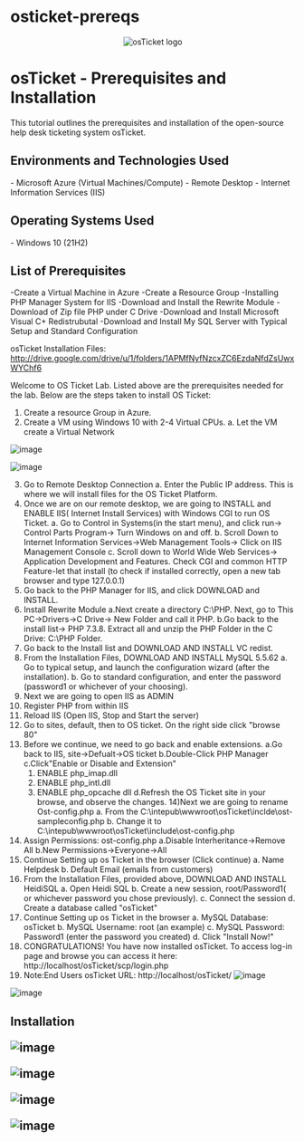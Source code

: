 # osticket-prereqs

<p align="center">
<img src="https://i.imgur.com/Clzj7Xs.png" alt="osTicket logo"/>
</p>

<h1>osTicket - Prerequisites and Installation</h1>
This tutorial outlines the prerequisites and installation of the open-source help desk ticketing system osTicket.<br />


<h2>Environments and Technologies Used</h2>
- Microsoft Azure (Virtual Machines/Compute)
- Remote Desktop
- Internet Information Services (IIS)

<h2>Operating Systems Used </h2>
- Windows 10</b> (21H2)

<h2>List of Prerequisites</h2>
-Create a Virtual Machine in Azure 
  -Create a Resource Group
-Installing PHP Manager System for IIS
-Download and Install the Rewrite Module
-Download of Zip file PHP under C Drive
-Download and Install Microsoft Visual C+ Redistrubutal 
-Download and Install My SQL Server with Typical Setup and Standard Configuration

osTicket Installation Files:
http://drive.google.com/drive/u/1/folders/1APMfNyfNzcxZC6EzdaNfdZsUwxWYChf6


Welcome to OS Ticket Lab. Listed above are the prerequisites needed for the lab. Below are the steps taken to install OS Ticket:

1) Create a resource Group in Azure.
2) Create a VM using Windows 10 with 2-4 Virtual CPUs.
   a. Let the VM create a Virtual Network

![image](https://github.com/mroesberry988/osticket-prereqs/assets/134666751/911952b2-0af2-4758-8e14-1a9ef14041d3)

![image](https://github.com/mroesberry988/osticket-prereqs/assets/134666751/f2c2f459-f71b-4d00-9631-d2e141a23972)


3) Go to Remote Desktop Connection
   a. Enter the Public IP address. This is where we will install files for the OS Ticket Platform.
4) Once we are on our remote desktop, we are going to INSTALL and ENABLE IIS( Internet Install Services) with Windows CGI to run OS Ticket.
   a. Go to Control in Systems(in the start menu), and click run-> Control Parts Program-> Turn Windows on and off.
   b. Scroll Down to Internet Information Services->Web Management Tools-> Click on IIS Management Console
   c. Scroll down to World Wide Web Services-> Application Development and Features. Check CGI and common HTTP Feature-let that install (to check if installed correctly, open a new tab browser and type 127.0.0.1)
5) Go back to the PHP Manager for IIS, and click DOWNLOAD and INSTALL.
6) Install Rewrite Module
   a.Next create a directory C:\\PHP. Next, go to This PC->Drivers->C Drive-> New Folder and call it PHP.
   b.Go back to the install list-> PHP 7.3.8. Extract all and unzip the PHP Folder in the C Drive: C:\\PHP Folder.
7) Go back to the Install list and DOWNLOAD AND INSTALL VC redist.
8) From the Installation Files, DOWNLOAD AND INSTALL MySQL 5.5.62
   a. Go to typical setup, and launch the configuration wizard (after the installation).
   b. Go to standard configuration, and enter the password (password1 or whichever of your choosing).
9) Next we are going to open IIS as ADMIN
10) Register PHP from within IIS
11) Reload IIS (Open IIS, Stop and Start the server)
12) Go to sites, default, then to OS ticket. On the right side click "browse 80"
13) Before we continue, we need to go back and enable extensions.
    a.Go back to IIS, site->Defualt->OS ticket
    b.Double-Click PHP Manager
    c.Click"Enable or Disable and Extension"
      1. ENABLE php_imap.dll
      2. ENABLE php_intl.dll
      3. ENABLE php_opcache dll
    d.Refresh the OS Ticket site in your browse, and observe the changes.
14)Next we are going to rename Ost-config.php
   a. From the C:\intepub\wwwroot\osTicket\inclde\ost-sampleconfig.php
   b. Change it to C:\intepub\wwwroot\osTicket\include\ost-config.php
15) Assign Permissions: ost-config.php
    a.Disable Interheritance->Remove All
    b.New Permissions->Everyone->All
16) Continue Setting up os Ticket in the browser (Click continue)
    a. Name Helpdesk
    b. Default Email (emails from customers)
17) From the Installation Files, provided above, DOWNLOAD AND INSTALL HeidiSQL
    a. Open Heidi SQL
    b. Create a new session, root/Password1( or whichever password you chose previously).
    c. Connect the session
    d. Create a database called "osTicket"
18) Continue Setting up os Ticket in the browser
    a. MySQL Database: osTicket
    b. MySQL Username: root (an example)
    c. MySQL Password: Password1 (enter the password you created)
    d. Click "Install Now!"
19) CONGRATULATIONS! You have now installed osTicket. To access log-in page and browse you can access it here: http://localhost/osTicket/scp/login.php
20) Note:End Users osTicket URL: http://localhost/osTicket/
![image](https://github.com/mroesberry988/osticket-prereqs/assets/134666751/911952b2-0af2-4758-8e14-1a9ef14041d3)

![image](https://github.com/mroesberry988/osticket-prereqs/assets/134666751/f2c2f459-f71b-4d00-9631-d2e141a23972)


<h2>Installation

![image](https://github.com/mroesberry988/osticket-prereqs/assets/134666751/4d55c627-e589-4067-a952-47af4bfa903e)





![image](https://github.com/mroesberry988/osticket-prereqs/assets/134666751/fde07ccc-33af-4de4-89e6-fa3bc25902fb)

![image](https://github.com/mroesberry988/osticket-prereqs/assets/134666751/e6bcab13-05df-40cf-881a-a7d5d15d3e35)





![image](https://github.com/mroesberry988/osticket-prereqs/assets/134666751/9267e7e1-42c8-4709-8a10-9e618bef2faf)



